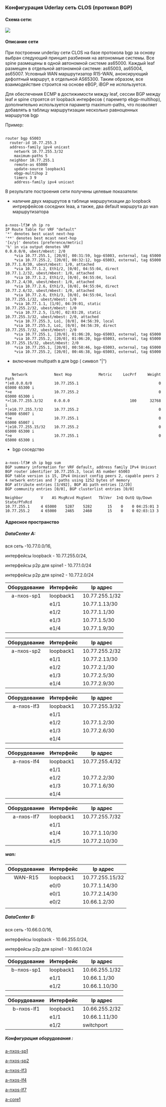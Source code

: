 ### 					  						Конфигурация Uderlay сеть СLOS  (протокол BGP)	



#### Схема сети:

![](https://github.com/dmn111/otus1/blob/master/underlay%20bgp/%D0%A1%D1%85%D0%B5%D0%BC%D0%B0%20CLOS%20%D0%BD%D0%B0%20%D0%BE%D1%81%D0%BD%D0%BE%D0%B2%D0%B5%20%D0%BF%D1%80%D1%82%D0%BE%D0%BA%D0%BE%D0%BB%D0%B0%20BGP%20%D0%B2%20underlay%20%D1%81%D0%B5%D1%82%D0%B8.PNG)

#### Описание сети

При построении underlay  сети  CLOS   на базе протокола bgp  за основу выбран следующий принцип разбиения на автономные системы. Все spine размещены в одной автономной системе as65000. Каждый leaf  размещен в отдельной автономной системе: as65003, as65004, as65007. Условный WAN маршрутизатор R15-WAN, анонсирующий дефолтный маршрут,  в отдельной AS65300. Таким образом,  все взаимодействие строится на основе eBGP, iBGP не используется.

Для обеспечения ECMP в достижимости  между leaf,  сессии BGP между leaf и spine строятся от loopback интерфесов ( пареметр ebgp-multihop), дополнительно используется параметр maximum-paths, что позволяет добавлять в таблицу маршрутизации несколько равноценных маршрутов bgp  

Пример:

<pre><code>
router bgp 65003
  router-id 10.77.255.3
  address-family ipv4 unicast
    network 10.77.255.3/32
    maximum-paths 5
  neighbor 10.77.255.1
    remote-as 65000
    update-source loopback1
    ebgp-multihop 2
    timers 3 9
    address-family ipv4 unicast
</code></pre>

В результате построения сети получены целевые показатели:

- наличие  двух маршрутов в таблице маршрутизации до loopback интрерфейсов соседних leaа, а также, два default маршрута до wan маршрутизатора
<pre><code>
a-nxos-lf3# sh ip ro
IP Route Table for VRF "default"
'*' denotes best ucast next-hop
'**' denotes best mcast next-hop
'[x/y]' denotes [preference/metric]
'%<string>' in via output denotes VRF <string>
0.0.0.0/0, ubest/mbest: 2/0
    *via 10.77.255.1, [20/0], 00:31:59, bgp-65003, external, tag 65000
    *via 10.77.255.2, [20/0], 00:32:12, bgp-65003, external, tag 65000
10.77.1.0/30, ubest/mbest: 1/0, attached
    *via 10.77.1.2, Eth1/2, [0/0], 04:55:04, direct
10.77.1.2/32, ubest/mbest: 1/0, attached
    *via 10.77.1.2, Eth1/2, [0/0], 04:55:04, local
10.77.2.4/30, ubest/mbest: 1/0, attached
    *via 10.77.2.6, Eth1/3, [0/0], 04:55:04, direct
10.77.2.6/32, ubest/mbest: 1/0, attached
    *via 10.77.2.6, Eth1/3, [0/0], 04:55:04, local
10.77.255.1/32, ubest/mbest: 1/0
    *via 10.77.1.1, [1/0], 04:39:01, static
10.77.255.2/32, ubest/mbest: 1/0
    *via 10.77.2.5, [1/0], 02:03:20, static
10.77.255.3/32, ubest/mbest: 2/0, attached
    *via 10.77.255.3, Lo1, [0/0], 04:56:39, local
    *via 10.77.255.3, Lo1, [0/0], 04:56:39, direct
10.77.255.7/32, ubest/mbest: 2/0
    *via 10.77.255.1, [20/0], 01:06:20, bgp-65003, external, tag 65000
    *via 10.77.255.2, [20/0], 01:06:20, bgp-65003, external, tag 65000
10.77.255.15/32, ubest/mbest: 2/0
    *via 10.77.255.1, [20/0], 00:58:46, bgp-65003, external, tag 65000
    *via 10.77.255.2, [20/0], 00:46:38, bgp-65003, external, tag 65000
</code></pre>

- включение multipath в  для bgp ( символ "|")
<pre><code>
   Network            Next Hop            Metric     LocPrf     Weight Path
*|e0.0.0.0/0          10.77.255.1                                    0 65000 65300 i
*>e                   10.77.255.2                                    0 65000 65300 i
*>l10.77.255.3/32     0.0.0.0                           100      32768 i
*|e10.77.255.7/32     10.77.255.2                                    0 65000 65007 i
*>e                   10.77.255.1                                    0 65000 65007 i
*|e10.77.255.15/32    10.77.255.2                                    0 65000 65300 i
*>e                   10.77.255.1                                    0 65000 65300 i
</code></pre>

- bgp соседство
<pre><code>
a-nxos-lf3# sh ip bgp sum
BGP summary information for VRF default, address family IPv4 Unicast
BGP router identifier 10.77.255.3, local AS number 65003
BGP table version is 15, IPv4 Unicast config peers 2, capable peers 2
4 network entries and 7 paths using 1252 bytes of memory
BGP attribute entries [3/492], BGP AS path entries [2/20]
BGP community entries [0/0], BGP clusterlist entries [0/0]

Neighbor        V    AS MsgRcvd MsgSent   TblVer  InQ OutQ Up/Down  State/PfxRcd
10.77.255.1     4 65000    5287    5282       15    0    0 04:25:01 3         
10.77.255.2     4 65000    2465    2460       15    0    0 02:03:13 3         
</code></pre>

#### Адресное пространство

##### DataCenter A:   

вся сеть -10.77.0.0/16,   

интерфейсы loopback  - 10.77.255.0/24, 

интерфейсы p2p  для spine1  - 10.77.1.0/24 

интерфейсы p2p  для spine2  - 10.77.2.0/24 

| Оборудование | Интерфейс | Ip адрес       |
| :----------: | --------- | -------------- |
|  a-nxos-sp1  | loopback1 | 10.77.255.1/32 |
|              | e1/1      | 10.77.1.13/30  |
|              | e1/2      | 10.77.1.1/30   |
|              | e1/3      | 10.77.1.5/30   |
|              | e1/4      | 10.77.1.9/30   |


| Оборудование | Интерфейс | Ip адрес       |
| :----------: | --------- | -------------- |
|  a-nxos-sp2  | loopback1 | 10.77.255.2/32 |
|              | e1/1      | 10.77.2.13/30  |
|              | e1/2      | 10.77.2.1/30   |
|              | e1/3      | 10.77.2.5/30   |
|              | e1/4      | 10.77.2.9/30   |

| Оборудование | Интерфейс | Ip адрес       |
| :----------: | --------- | -------------- |
|  a-nxos-lf3  | loopback1 | 10.77.255.3/32 |
|              | e1/1      |                |
|              | e1/2      | 10.77.1.2/30   |
|              | e1/3      | 10.77.2.6/30   |
|              | e1/4      |                |

| Оборудование | Интерфейс | Ip адрес       |
| :----------: | --------- | -------------- |
|  a-nxos-lf4  | loopback1 | 10.77.255.4/32 |
|              | e1/1      |                |
|              | e1/2      | 10.77.2.2/30   |
|              | e1/3      | 10.77.1.6/30   |
|              | e1/4      |                |

| Оборудование | Интерфейс | Ip адрес       |
| :----------: | --------- | -------------- |
|  a-nxos-lf7  | loopback1 | 10.77.255.7/32 |
|              | e1/1      |                |
|              | e1/4      | 10.77.1.10/30  |
|              | e1/5      | 10.77.2.10/30  |

##### wan: 

| Оборудование | Интерфейс | Ip адрес        |
| :----------: | --------- | --------------- |
|   WAN-R15    | loopback1 | 10.77.255.15/32 |
|              | e0/0      | 10.77.1.14/30   |
|              | e0/1      | 10.77.2.14/30   |
|              | e0/2      | 10.66.1.2/30    |
|              |           |                 |

##### DataCenter  B:   

вся сеть -10.66.0.0/16, 

интерфейсы loopback  - 10.66.255.0/24, 

интерфейсы p2p  для spine1 - 10.66.1.0/24 

| Оборудование | Интерфейс | Ip адрес       |
| :----------: | --------- | -------------- |
|  b-nxos-sp1  | loopback1 | 10.66.255.1/32 |
|              | e1/1      | 10.66.1.1/30   |
|              | e1/2      | 10.66.1.10/30  |

| Оборудование | Интерфейс | Ip адрес       |
| :----------: | --------- | -------------- |
|  b-nxos-lf1  | loopback1 | 10.66.255.2/32 |
|              | e1/1      | 10.66.1.11/30  |
|              | e1/2      | switchport     |



##### Конфигурация оборудования :

[a-nxos-sp1](https://github.com/dmn111/otus1/blob/master/underlay%20bgp/a-nxos-sp1.conf.md)

[a-nxos-sp2](https://github.com/dmn111/otus1/blob/master/underlay%20bgp/a-nxos-sp2.conf.md)

[a-nxos-lf3](https://github.com/dmn111/otus1/blob/master/underlay%20bgp/a-nxos-lf3.conf.md)

[a-nxos-lf4](https://github.com/dmn111/otus1/blob/master/underlay%20bgp/a-nxos-lf4.conf.md)

[a-nxos-lf7](https://github.com/dmn111/otus1/blob/master/underlay%20bgp/a-nxos-lf7.conf.md)

[a-core1](https://github.com/dmn111/otus1/blob/master/underlay%20bgp/a-core1.conf.md)
